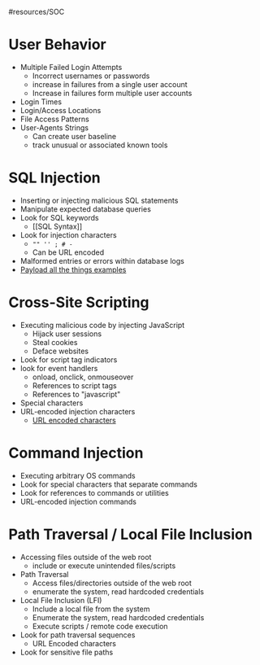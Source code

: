 #resources/SOC 

# User Behavior 

- Multiple Failed Login Attempts
	- Incorrect usernames or passwords 
	- increase in failures from a single user account 
	- Increase in failures form multiple user accounts 
- Login Times 
- Login/Access Locations 
- File Access Patterns 
- User-Agents Strings 
	- Can create user baseline 
	- track unusual or associated known tools

# SQL Injection 

- Inserting or injecting malicious SQL statements 
- Manipulate expected database queries 
- Look for SQL keywords 
	- [[SQL Syntax]]
- Look for injection characters
	- ` "" '' ; # -  ` 
	- Can be URL encoded 
- Malformed entries or errors within database logs
- [Payload all the things examples](https://github.com/swisskyrepo/PayloadsAllTheThings/tree/master/SQL%20Injection) 
# Cross-Site Scripting
- Executing malicious code by injecting JavaScript 
	- Hijack user sessions 
	- Steal cookies 
	- Deface websites 
- Look for script tag indicators 
- look for event handlers 
	- onload, onclick, onmouseover
	- References to script tags 
	- References to "javascript" 
- Special characters 
- URL-encoded injection characters 
	- [URL encoded characters](https://www.w3schools.com/tags/ref_urlencode.ASP)

# Command Injection
- Executing arbitrary OS commands 
- Look for special characters that separate commands 
- Look for references to commands or utilities 
- URL-encoded injection commands 

# Path Traversal / Local File Inclusion 
- Accessing files outside of the web root 
	- include or execute unintended files/scripts
- Path Traversal 
	- Access files/directories outside of the web root 
	- enumerate the system, read hardcoded credentials 
- Local File Inclusion (LFI)
	- Include a local file from the system 
	- Enumerate the system, read hardcoded credentials 
	- Execute scripts / remote code execution 
- Look for path traversal sequences 
	- URL Encoded characters 
- Look for sensitive file paths 